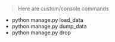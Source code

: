 > Here are custom/console commands

- python manage.py load_data
- python manage.py dump_data
- python manage.py drop
